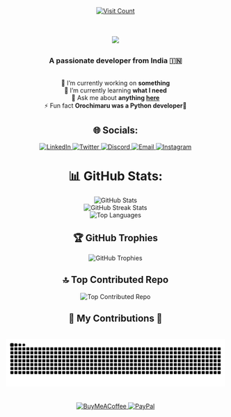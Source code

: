 <div align="center">
  <a href="https://visitcount.itsvg.in" target="_blank">
    <img src="https://visitcount.itsvg.in/api?id=bandhan-majumder&icon=0&color=0" alt="Visit Count">
  </a>

  <h1>
    <img src="http://readme-typing-svg.herokuapp.com?font=Poppins&weight=800&duration=5002&pause=1000&color=A9F865CA&background=C1FFE000&center=true&vCenter=true&random=false&width=436&lines=Hey+everyone+%F0%9F%91%8B+!;I+am+Bandhan+Majumder!">
  </h1>

  <h3>A passionate developer from India 🇮🇳</h3>

  <br>

  <div>
    🔭 I’m currently working on <strong>something</strong><br>
    🌱 I’m currently learning <strong>what I need</strong><br>
    💬 Ask me about <strong>anything <a href="https://github.com/salesp07/salesp07/issues">here</a></strong><br>
    ⚡ Fun fact <strong>Orochimaru was a Python developer🐍</strong>
  </div>

  <div>
    <h2>🌐 Socials:</h2>
    <a href="https://linkedin.com/in/bandhan-majumder-5a10a1248" target="_blank">
      <img src="https://img.shields.io/badge/LinkedIn-%230077B5.svg?logo=linkedin&logoColor=white" alt="LinkedIn">
    </a>
    <a href="https://x.com/MEbandhan" target="_blank">
      <img src="https://img.shields.io/badge/Twitter-black.svg?logo=X&logoColor=white" alt="Twitter">
    </a>
    <a href="https://discord.gg/vd9h6cvV" target="_blank">
      <img src="https://img.shields.io/badge/Discord-7289DA?logo=discord&logoColor=white" alt="Discord">
    </a>
    <a href="mailto:bandhanmajumder16@gmail.com" target="_blank">
     <img src="https://img.shields.io/badge/Email-D14836?logo=gmail&logoColor=white" alt="Email">
    </a>
    <a href="https://instagram.com/bandhan.majumder" target="_blank">
      <img src="https://img.shields.io/badge/Instagram-%23E4405F.svg?logo=Instagram&logoColor=white" alt="Instagram">
    </a>
  </div>
  
  <div>
    <h1>📊 GitHub Stats:</h1>
    <img src="https://github-readme-stats.vercel.app/api?username=bandhan-majumder&theme=merko&hide_border=false&include_all_commits=false&count_private=false" alt="GitHub Stats">
    <br>
    <img src="https://github-readme-streak-stats.herokuapp.com/?user=bandhan-majumder&theme=merko&hide_border=false" alt="GitHub Streak Stats">
    <br>
    <img src="https://github-readme-stats.vercel.app/api/top-langs/?username=bandhan-majumder&theme=merko&hide_border=false&include_all_commits=false&count_private=false&layout=compact" alt="Top Languages">
  </div>

  <div>
    <h2>🏆 GitHub Trophies</h2>
    <img src="https://github-profile-trophy.vercel.app/?username=bandhan-majumder&theme=gruvbox&no-frame=false&no-bg=true&margin-w=4" alt="GitHub Trophies">
  </div>

  <div>
    <h2>🔝 Top Contributed Repo</h2>
    <img src="https://github-contributor-stats.vercel.app/api?username=bandhan-majumder&limit=5&theme=dark&combine_all_yearly_contributions=true" alt="Top Contributed Repo">
  </div>

  <div>
    <h2>🐍 My Contributions 🐍</h2>
    <br>
    <img alt="snake eating my contributions" src="https://raw.githubusercontent.com/bandhan-majumder/bandhan-majumder/output/github-contribution-grid-snake.svg" />
    <br><br><br>
  </div>

  <div>
    <!-- 💰 You can help me by Donating -->
    <a href="https://buymeacoffee.com/buymeacoffee.com/bandhan.majumder" target="_blank">
      <img src="https://img.shields.io/badge/Buy%20Me%20a%20Coffee-ffdd00?style=for-the-badge&logo=buy-me-a-coffee&logoColor=black" alt="BuyMeACoffee">
    </a>
    <a href="https://paypal.me/BandhanMajumder" target="_blank">
      <img src="https://img.shields.io/badge/PayPal-00457C?style=for-the-badge&logo=paypal&logoColor=white" alt="PayPal">
    </a>
  </div>
</div>
